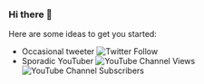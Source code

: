 ### Hi there 👋

Here are some ideas to get you started:

- Occasional tweeter ![Twitter Follow](https://img.shields.io/twitter/follow/liamfoneill?style=social)
- Sporadic YouTuber ![YouTube Channel Views](https://img.shields.io/youtube/channel/views/UCoC8gf327ehDCAyZpLHGQOA?style=social) ![YouTube Channel Subscribers](https://img.shields.io/youtube/channel/subscribers/UCoC8gf327ehDCAyZpLHGQOA?style=social) 



